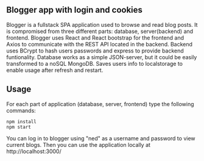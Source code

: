 ## Blogger app with login and cookies
Blogger is a fullstack SPA application used to browse and read blog posts. It is compromised from three different parts: database, server(backend) and frontend. Blogger uses React and React bootstrap for the frontend and Axios to communicate with the REST API located in the backend. Backend uses BCrypt to hash users passwords and express to provide backend funtionality. Database works as a simple JSON-server, but it could be easily transformed to a noSQL MongoDB. Saves users info to localstorage to enable usage after refresh and restart. 

## Usage
For each part of application (database, server, frontend) type the following commands:
```
npm install
npm start
```
You can log in to blogger using "ned" as a username and password to view current blogs.
Then you can use the application locally at http://localhost:3000/